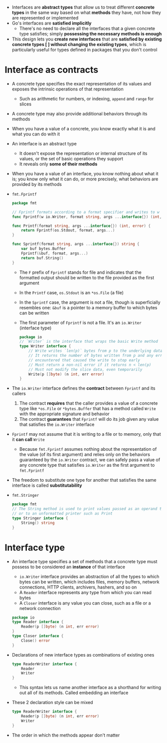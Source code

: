 - Interfaces are **abstract types** that allow us to treat different **concrete types** in the same way based on what **methods** they have, not how they are represented or implemented
- Go's interfaces are **satisfied implicitly**
    - There's no need to declare all the interfaces that a given concrete type satisfies; simply **possessing the necessary methods is enough**
- This design lets you **create new interfaces** that are **satisfied by existing concrete types [ ] without changing the existing types**, which is particularly useful for types defined in packages that you don't control
# Interface as contracts
- A concrete type specifies the exact representation of its values and exposes the intrinsic operations of that representation
    - Such as arithmetic for numbers, or indexing, `append` and `range` for slices
- A concrete type may also provide additional behaviors through its methods
- When you have a value of a concrete, you know exactly what it is and what you can do with it
- An interface is an abstract type
    - It doesn't expose the representation or internal structure of its values, or the set of basic operations they support
    - It reveals only **some of their methods**
- When you have a value of an interface, you know nothing about what it is; you know only what it can do, or more precisely, what behaviors are provided by its methods
- `fmt.Fprintf`

    ```go
    package fmt

    // Fprintf formats according to a format specifier and writes to w
    func Fprintf(w io.Writer, format string, args ...interface{}) (int, error)

    func Printf(format string, args ...interface{}) (int, error) {
        return Fprintf(os.Stdout, format, args...)
    }

    func Sprintf(format string, args ...interface{}) string {
        var buf bytes.Buffer
        Fprintf(&buf, format, args...)
        return buf.String()
    }
    ```

    - The `F` prefix of `Fprintf` stands for file and indicates that the formatted output should be written to the file provided as the first argument
    - In the `Printf` case, `os.Stdout` is an `*os.File` (a file)
    - In the `Sprintf` case, the argument is not a file, though is superficially resembles one: `&buf` is a pointer to a memory buffer to which bytes can be written
    - The first parameter of `Fprintf` is not a file. It's an `io.Writer` (interface type)

        ```go
        package io
        // `Writer` is the interface that wraps the basic Write method
        type Writer interface {
            // Write writes `len(p)` bytes from p to the underlying data stream
            // It returns the number of bytes written from p and any error
            // encountered that caused the write to stop early
            // Must return a non-nil error if it returns n < len(p)
            // Must not modify the slice data, even temporarily
            Write(p []byte) (n int, err error)
        }
        ```

- The `io.Writer` interface defines the **contract** between `Fprintf` and its callers
   1. The contract **requires** that the caller provides a value of a concrete type like `*os.File` or `*bytes.Buffer` that has a method called `Write` with the appropriate signature and behavior
   2. The contract **guarantees** that `Fprintf` will do its job given any value that satisfies the `io.Writer` interface
- `Fprintf` may not assume that it is writing to a file or to memory, only that it **can call** `Write`
    - Because `fmt.Fprintf` assumes nothing about the representation of the value (of its first argument) and relies only on the behaviors guaranteed by the `io.Writer` contract, we can safely pass a value of any concrete type that satisfies `io.Writer` as the first argument to `fmt.Fprintf`
- The freedom to substitute one type for another that satisfies the same interface is called **substitutability**
- `fmt.Stringer`

    ```go
    package fmt
    // The String method is used to print values passed as an operand to any format that accepts a string
    // or to an unformatted printer such as Print
    type Stringer interface {
        String() string
    }
    ```

# Interface type
- An interface type specifies a set of methods that a concrete type must possess to be considered an **instance** of that interface
    - `io.Writer` interface provides an abstraction of all the types to which bytes can be written, which includes files, memory buffers, network connections, HTTP clients, archivers, hashers, and so on
    - A `Reader` interface represents any type from which you can read bytes
    - A `Closer` interface is any value you can close, such as a file or a network connection

    ```go
    package io
    type Reader interface {
        Reader(p []byte) (n int, err error)
    }
    type Closer interface {
        Close() error
    }
    ```

- Declarations of new interface types as combinations of existing ones

    ```go
    type ReaderWriter interface {
        Reader
        Writer
    }
    ```

    - This syntax lets us name another interface as a shorthand for writing out all of its methods. Called embedding an interface
- These 2 declaration style can be mixed

    ```go
    type ReaderWriter interface {
        Reader(p []byte) (n int, err error)
        Writer
    }
    ```

- The order in which the methods appear don't matter